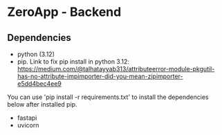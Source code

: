 # ZeroApp - Backend

## Dependencies
- python (3.12)
- pip. Link to fix pip install in python 3.12: https://medium.com/@talhatayyab313/attributeerror-module-pkgutil-has-no-attribute-impimporter-did-you-mean-zipimporter-e5dd4bec4ee9

You can use 'pip install -r requirements.txt' to install the dependencies below after installed pip.
- fastapi
- uvicorn
